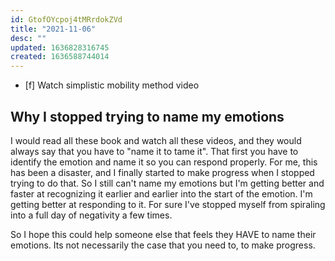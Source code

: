 ```yaml
---
id: GtofOYcpoj4tMRrdokZVd
title: "2021-11-06"
desc: ""
updated: 1636828316745
created: 1636588744014
---
```


- [f] Watch simplistic mobility method video

## Why I stopped trying to name my emotions

I would read all these book and watch all these videos, and they would always say that you have to "name it to tame it". That first you have to identify the emotion and name it so you can respond properly. For me, this has been a disaster, and I finally started to make progress when I stopped trying to do that. So I still can't name my emotions but I'm getting better and faster at recognizing it earlier and earlier into the start of the emotion. I'm getting better at responding to it. For sure I've stopped myself from spiraling into a full day of negativity a few times.

So I hope this could help someone else that feels they HAVE to name their emotions. Its not necessarily the case that you need to, to make progress.
